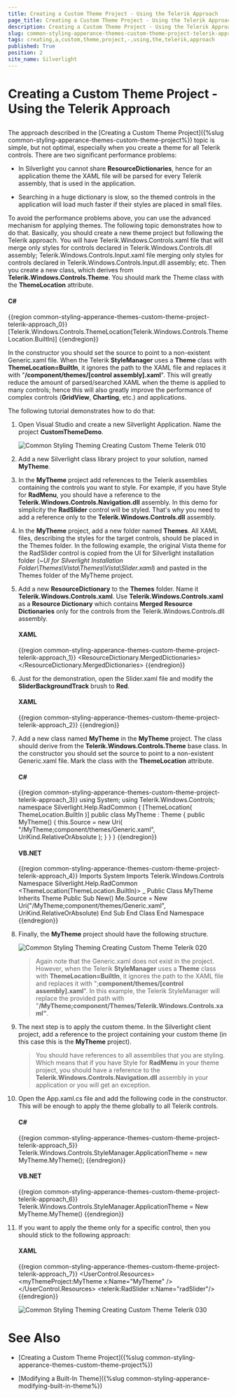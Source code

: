 ```yaml
---
title: Creating a Custom Theme Project - Using the Telerik Approach
page_title: Creating a Custom Theme Project - Using the Telerik Approach
description: Creating a Custom Theme Project - Using the Telerik Approach
slug: common-styling-apperance-themes-custom-theme-project-telerik-approach
tags: creating,a,custom,theme,project,-,using,the,telerik,approach
published: True
position: 2
site_name: Silverlight
---
```


# Creating a Custom Theme Project - Using the Telerik Approach



## 

The approach described in the [Creating a Custom Theme Project]({%slug common-styling-apperance-themes-custom-theme-project%}) topic is simple, but not optimal, especially when you create a theme for all Telerik controls. There are two significant performance problems:

* In Silverlight you cannot share __ResourceDictionaries__, hence for an application theme the XAML file will be parsed for every Telerik assembly, that is used in the application. 


* Searching in a huge dictionary is slow, so the themed controls in the application will load much faster if their styles are placed in small files.

To avoid the performance problems above, you can use the advanced mechanism for applying themes. The following topic demonstrates how to do that. Basically, you should create a new theme project but following the Telerik approach. You will have Telerik.Windows.Controls.xaml file that will merge only styles for controls declared in Telerik.Windows.Controls.dll assembly; Telerik.Windows.Controls.Input.xaml file merging only styles for controls declared in Telerik.Windows.Controls.Input.dll assembly; etc. Then you create a new class, which derives from __Telerik.Windows.Controls.Theme__. You should mark the Theme class with the __ThemeLocation__ attribute. 

#### __C#__

{{region common-styling-apperance-themes-custom-theme-project-telerik-approach_0}}
    [Telerik.Windows.Controls.ThemeLocation(Telerik.Windows.Controls.ThemeLocation.BuiltIn)]
	{{endregion}}



In the constructor you should set the source to point to a non-existent Generic.xaml file. When the Telerik __StyleManager__ uses a __Theme__ class with __ThemeLocation=BuiltIn__, it ignores the path to the XAML file and replaces it with "__/component/themes/[control assembly].xaml__". This will greatly reduce the amount of parsed/searched XAML when the theme is applied to many controls; hence this will also greatly improve the performance of complex controls (__GridView__, __Charting__, etc.) and applications.


The following tutorial demonstrates how to do that:

1. Open Visual Studio and create a new Silverlight Application. Name the project __CustomThemeDemo__.

	![Common Styling Theming Creating Custom Theme Telerik 010](images/Common_StylingTheming_Creating_Custom_Theme_Telerik_010.png)

1. Add a new Silverlight class library project to your solution, named __MyTheme__. 


1. In the __MyTheme__ project add references to the Telerik assemblies containing the controls you want to style. For example, if you have Style for __RadMenu__, you should have a reference to the __Telerik.Windows.Controls.Navigation.dll__ assembly. In this demo for simplicity the __RadSlider__ control will be styled. That's why you need to add a reference only to the __Telerik.Windows.Controls.dll__ assembly. 


1. In the __MyTheme__ project, add a new folder named __Themes__. All XAML files, describing the styles for the target controls, should be placed in the Themes folder. In the following example, the original Vista theme for the RadSlider control is copied from the UI for Silverlight installation folder (~*UI for Silverlight Installation Folder\Themes\Vista\Themes\Vista\Slider.xaml*) and pasted in the Themes folder of the MyTheme project. 

1. Add a new __ResourceDictionary__ to the __Themes__ folder. Name it __Telerik.Windows.Controls.xaml__. Use __Telerik.Windows.Controls.xaml__ as a __Resource Dictionary__ which contains __Merged Resource Dictionaries__ only for the controls from the Telerik.Windows.Controls.dll assembly.
	
	#### __XAML__
	
	{{region common-styling-apperance-themes-custom-theme-project-telerik-approach_1}}
		<ResourceDictionary
		    xmlns="http://schemas.microsoft.com/winfx/2006/xaml/presentation" 
		    xmlns:x="http://schemas.microsoft.com/winfx/2006/xaml">
		    <ResourceDictionary.MergedDictionaries>
		        <ResourceDictionary Source="/MyTheme;component/Themes/Slider.xaml" />
		    </ResourceDictionary.MergedDictionaries>
		</ResourceDictionary>
		{{endregion}}


1. Just for the demonstration, open the Slider.xaml file and modify the __SliderBackgroundTrack__ brush to __Red__.

	#### __XAML__
	
	{{region common-styling-apperance-themes-custom-theme-project-telerik-approach_2}}
		<SolidColorBrush x:Key="SliderBackgroundTrack" Color="Red" />
	{{endregion}}


1. Add a new class named __MyTheme__ in the __MyTheme__ project. The class should derive from the __Telerik.Windows.Controls.Theme__ base class. In the constructor you should set the source to point to a non-existent Generic.xaml file. Mark the class with the __ThemeLocation__ attribute.

	#### __C#__
	
	{{region common-styling-apperance-themes-custom-theme-project-telerik-approach_3}}
		using System;
		using Telerik.Windows.Controls;
		namespace Silverlight.Help.RadCommon
		{
		    [ThemeLocation( ThemeLocation.BuiltIn )]
		    public class MyTheme : Theme
		    {
		        public MyTheme()
		        {
		            this.Source = new Uri( "/MyTheme;component/themes/Generic.xaml", UriKind.RelativeOrAbsolute );
		        }
		    }
		}
	{{endregion}}

	
	#### __VB.NET__
	
	{{region common-styling-apperance-themes-custom-theme-project-telerik-approach_4}}
		Imports System
		Imports Telerik.Windows.Controls
		Namespace Silverlight.Help.RadCommon
		 <ThemeLocation(ThemeLocation.BuiltIn)> _
		 Public Class MyTheme
		  Inherits Theme
		  Public Sub New()
		   Me.Source = New Uri("/MyTheme;component/themes/Generic.xaml", UriKind.RelativeOrAbsolute)
		  End Sub
		 End Class
		End Namespace
	{{endregion}}



1. Finally, the __MyTheme__ project should have the following structure.

	![Common Styling Theming Creating Custom Theme Telerik 020](images/Common_StylingTheming_Creating_Custom_Theme_Telerik_020.png)
	
	>Again note that the Generic.xaml does not exist in the project. However, when the Telerik __StyleManager__ uses a __Theme__ class with __ThemeLocation=BuiltIn__, it ignores the path to the XAML file and replaces it with ";__component/themes/[control assembly].xaml__". In this example, the Telerik StyleManager will replace the provided path with "__/MyTheme;component/Themes/Telerik.Windows.Controls.xaml"__.

1. The next step is to apply the custom theme. In the Silverlight client project, add a reference to the project containing your custom theme (in this case this is the __MyTheme__ project).


	>You should have references to all assemblies that you are styling. Which means that if you have Style for __RadMenu__ in your theme project, you should have a reference to the __Telerik.Windows.Controls.Navigation.dll__ assembly in your application or you will get an exception.

1. Open the App.xaml.cs file and add the following code in the constructor. This will be enough to apply the theme globally to all Telerik controls.


	#### __C#__
	
	{{region common-styling-apperance-themes-custom-theme-project-telerik-approach_5}}
		Telerik.Windows.Controls.StyleManager.ApplicationTheme = new MyTheme.MyTheme();
		{{endregion}}
	
	
	
	#### __VB.NET__
	
	{{region common-styling-apperance-themes-custom-theme-project-telerik-approach_6}}
		Telerik.Windows.Controls.StyleManager.ApplicationTheme = New MyTheme.MyTheme()
		{{endregion}}



1. If you want to apply the theme only for a specific control, then you should stick to the following approach:

	
	#### __XAML__
	
	{{region common-styling-apperance-themes-custom-theme-project-telerik-approach_7}}
		<UserControl.Resources>
		    <myThemeProject:MyTheme x:Name="MyTheme" />
		</UserControl.Resources>
		<Grid x:Name="LayoutRoot"
		        Background="White" Margin="50">
		    <telerik:RadSlider x:Name="radSlider"/>
		</Grid>
		{{endregion}}
	
	![Common Styling Theming Creating Custom Theme Telerik 030](images/Common_StylingTheming_Creating_Custom_Theme_Telerik_030.png)


# See Also

 * [Creating a Custom Theme Project]({%slug common-styling-apperance-themes-custom-theme-project%})

 * [Modifying a Built-In Theme]({%slug common-styling-apperance-modifying-built-in-theme%})

